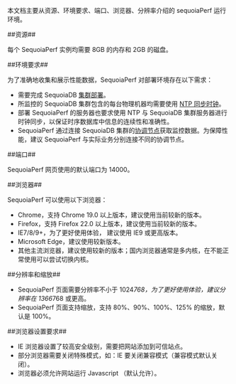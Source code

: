 本文档主要从资源、环境要求、端口、浏览器、分辨率介绍的 sequoiaPerf 运行环境。


##资源##

每个 SequoiaPerf 实例均需要 8GB 的内存和 2GB 的磁盘。

##环境要求##

为了准确地收集和展示性能数据，SequoiaPerf 对部署环境存在以下需求：

- 需要完成 SequoiaDB [集群部署][cluster]。
- 所监控的 SequoiaDB 集群包含的每台物理机器均需要使用 [NTP 同步时钟][ntp]。
- 部署 SequoiaPerf 的服务器也要求使用 NTP 与 SequoiaDB 集群服务器进行时钟同步，以保证时序数据库中信息的连续性和准确性。
- SequoiaPerf 通过连接 SequoiaDB 集群的[协调节点][coord]获取监控数据。为保障性能，建议 SequoiaPerf 与实际业务分别连接不同的协调节点。

##端口##

SequoiaPerf 网页使用的默认端口为 14000。


##浏览器##

SequoiaPerf 可以使用以下浏览器：

* Chrome，支持 Chrome 19.0 以上版本，建议使用当前较新的版本。
* Firefox，支持 Firefox 22.0 以上版本，建议使用当前较新的版本。
* IE7/8/9+，为了更好使用体验， 建议使用 IE9 或更高版本。
* Microsoft Edge，建议使用较新版本。
* 其他主流浏览器，建议使用较新的版本；国内浏览器通常是多内核，在不能正常使用可以尝试切换内核。


##分辨率和缩放##

* SequoiaPerf 页面需要分辨率不小于 1024*768，为了更好使用体验，建议分辨率在 1366*768 或更高。
* SequoiaPerf 页面支持缩放，支持 80%、90%、100%、125% 的缩放，默认是 100%。


##浏览器设置要求##

* IE 浏览器设置了较高安全级别，需要把网站添加到可信站点。
* 部分浏览器需要关闭特殊模式，如：IE 要关闭兼容模式（兼容模式默认关闭）。
* 浏览器必须允许网站运行 Javascript （默认允许）。


[^_^]:
    本文使用的所有引用及链接

[cluster]:manual/Deployment/cluster_deployment.md
[ntp]:https://www.pool.ntp.org/en/use.html
[coord]:manual/Distributed_Engine/Architecture/Node/coord_node.md



